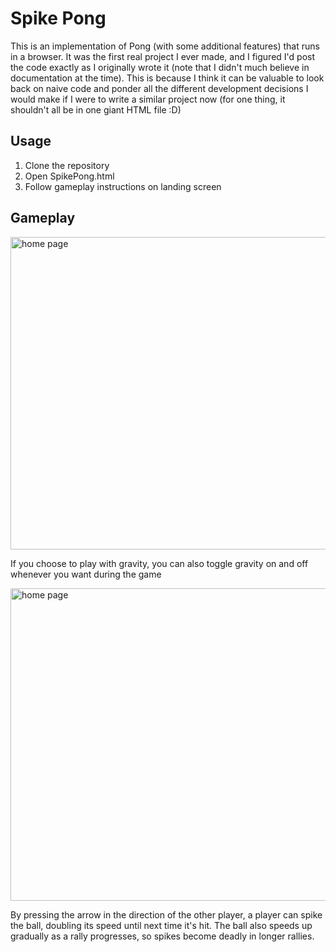 # Spike Pong

This is an implementation of Pong (with some additional features) that runs in a browser. It was the first real project I ever made, and I figured I'd post the code exactly as I originally wrote it (note that I didn't much believe in documentation at the time). This is because I think it can be valuable to look back on naive code and ponder all the different development decisions I would make if I were to write a similar project now (for one thing, it shouldn't all be in one giant HTML file :D)

## Usage

1. Clone the repository
2. Open SpikePong.html
3. Follow gameplay instructions on landing screen

## Gameplay

<img src="https://drive.google.com/uc?export=view&id=1PsgjIl4rAQ-z06BLGXY_SwteM5Cf5vPk" alt="home page" width="900" height="500">

If you choose to play with gravity, you can also toggle gravity on and off whenever you want during the game

<img src="https://drive.google.com/uc?export=view&id=1Q2Zglr2UGSXpwARBD9tsMkoCwPVD1ieU" alt="home page" width="900" height="500">

By pressing the arrow in the direction of the other player, a player can spike the ball, doubling its speed until next time it's hit. The ball also speeds up gradually as a rally progresses, so spikes become deadly in longer rallies.
